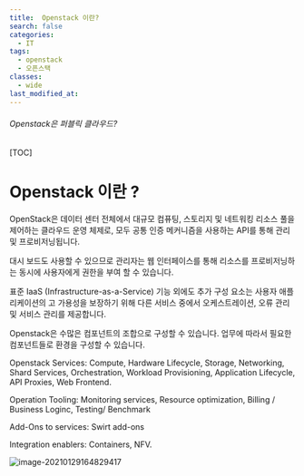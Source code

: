 ```yaml
---
title:  Openstack 이란?
search: false
categories:
  - IT
tags:
  - openstack
  - 오픈스택
classes:
  - wide
last_modified_at:
---
```




###### Openstack은 퍼블릭 클라우드?



[TOC]



# Openstack 이란 ?



 OpenStack은 데이터 센터 전체에서 대규모 컴퓨팅, 스토리지 및 네트워킹 리소스 풀을 제어하는 클라우드 운영 체제로, 모두 공통 인증 메커니즘을 사용하는 API를 통해 관리 및 프로비저닝됩니다.

 대시 보드도 사용할 수 있으므로 관리자는 웹 인터페이스를 통해 리소스를 프로비저닝하는 동시에 사용자에게 권한을 부여 할 수 있습니다.

 표준 IaaS (Infrastructure-as-a-Service) 기능 외에도 추가 구성 요소는 사용자 애플리케이션의 고 가용성을 보장하기 위해 다른 서비스 중에서 오케스트레이션, 오류 관리 및 서비스 관리를 제공합니다.

 Openstack은 수많은 컴포넌트의 조합으로 구성할 수 있습니다. 업무에 따라서 필요한 컴포넌트들로 환경을 구성할 수 있습니다.



Openstack Services: Compute, Hardware Lifecycle, Storage, Networking, Shard Services, Orchestration, Workload Provisioning, Application Lifecycle, API Proxies, Web Frontend.

Operation Tooling: Monitoring services, Resource optimization, Billing / Business Loginc, Testing/ Benchmark

Add-Ons to services: Swirt add-ons

Integration enablers: Containers, NFV.



![image-20210129164829417](C:\Users\user\AppData\Roaming\Typora\typora-user-images\image-20210129164829417.png)
